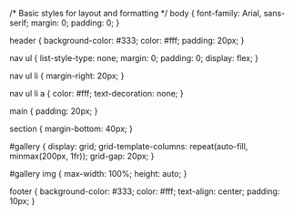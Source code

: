 /* Basic styles for layout and formatting */
body {
  font-family: Arial, sans-serif;
  margin: 0;
  padding: 0;
}

header {
  background-color: #333;
  color: #fff;
  padding: 20px;
}

nav ul {
  list-style-type: none;
  margin: 0;
  padding: 0;
  display: flex;
}

nav ul li {
  margin-right: 20px;
}

nav ul li a {
  color: #fff;
  text-decoration: none;
}

main {
  padding: 20px;
}

section {
  margin-bottom: 40px;
}

#gallery {
  display: grid;
  grid-template-columns: repeat(auto-fill, minmax(200px, 1fr));
  grid-gap: 20px;
}

#gallery img {
  max-width: 100%;
  height: auto;
}

footer {
  background-color: #333;
  color: #fff;
  text-align: center;
  padding: 10px;
}
